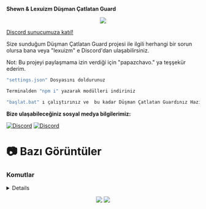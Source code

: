 **Shewn & Lexuizm Düşman Çatlatan Guard**

<div align="center">
    <img src="https://komarev.com/ghpvc/?username=shewnsex&color=yellow"/>
</div>

<a href="https://discord.gg/botstudio" target="_blank">Discord sunucumuza katıl!</a>


Size sunduğum Düşman Çatlatan Guard projesi ile ilgili herhangi bir sorun olursa bana veya "lexuizm" e Discord'dan ulaşabilirsiniz.

Not: Bu projeyi paylaşmama izin verdiği için "papazchavo." ya teşşekür ederim.

```js
"settings.json" Dosyasını doldurunuz

Terminalden "npm i" yazarak modülleri indiriniz

"başlat.bat" ı çalıştırınız ve  bu kadar Düşman Çatlatan Guardınız Hazır iyi günlerde kullanın :D
```

**Bize ulaşabileceğiniz sosyal medya bilgilerimiz:**

 [![Discord](https://lanyard.cnrad.dev/api/693185687758962698)](https://discord.com/users/693185687758962698)
 [![Discord](https://lanyard.cnrad.dev/api/920738699032014848)](https://discord.com/users/920738699032014848)


# 📷 Bazı Görüntüler

### Komutlar
<details>
 <img width="450" alt="image" src="https://prnt.sc/axpQK55fOlTC">
 <img width="450" alt="image" src="https://prnt.sc/hZiCSdc6njSA">
 <img width="450" alt="image" src="https://prnt.sc/WgApb4NLYjxt">
 <img width="450" alt="image" src="https://prnt.sc/dy9JsdWTmsp2">
 <img width="450" alt="image" src="https://prnt.sc/iuyxZG9siDlz">
 <img width="450" alt="image" src="https://prnt.sc/WCT7QkzFnLe5">

![image](https://prnt.sc/axpQK55fOlTC)
![image](https://prnt.sc/hZiCSdc6njSA)
![image](https://prnt.sc/WgApb4NLYjxt)
![image](https://prnt.sc/dy9JsdWTmsp2)
![image](https://prnt.sc/iuyxZG9siDlz)
![image](https://prnt.sc/WCT7QkzFnLe5)
</details>


 <p align="center">
 <a href="https://discord.com/users/693185687758962698" target"blank_"><img src="https://img.shields.io/badge/Discord%20-7289DA.svg?&style=for-the-badge&logo=discord&logoColor=white"></a>
  <a href="https://github.com/ShewnDev" target"blank_"><img src="https://img.shields.io/badge/GitHub%20-191717.svg?&style=for-the-badge&logo=github&logoColor=white"></a>

